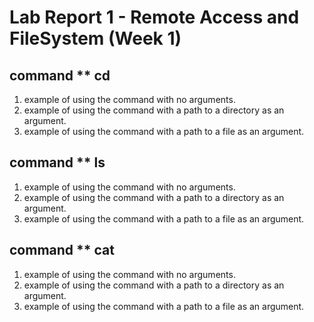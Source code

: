 # Lab Report 1 - Remote Access and FileSystem (Week 1)

## command ** cd 
1. example of using the command with no arguments.
2. example of using the command with a path to a directory as an argument.
3. example of using the command with a path to a file as an argument.

## command ** ls
1. example of using the command with no arguments.
2. example of using the command with a path to a directory as an argument.
3. example of using the command with a path to a file as an argument.

## command ** cat
1. example of using the command with no arguments.
2. example of using the command with a path to a directory as an argument.
3. example of using the command with a path to a file as an argument.
